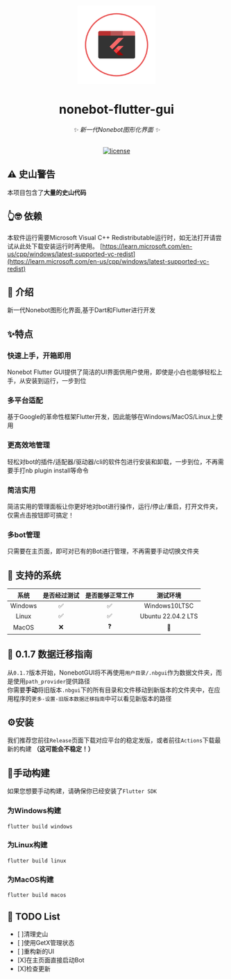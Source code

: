 <div align="center">
  <a ><img src="lib/assets/logo.png" width="180" height="180" alt="NonebotGUI_Logo"></a>
  <br>
<div align="center">

# nonebot-flutter-gui
</div>

_✨ 新一代Nonebot图形化界面 ✨_

<br>


<a href="./LICENSE">
    <img src="https://img.shields.io/github/license/XTxiaoting14332/nonebot-flutter-gui.svg" alt="license">
</a>

</div>

## ⚠️ 史山警告

本项目包含了**大量的史山代码**

## 👆🤓 依赖
本软件运行需要Microsoft Visual C++ Redistributable运行时，如无法打开请尝试从此处下载安装运行时再使用。
[https://learn.microsoft.com/en-us/cpp/windows/latest-supported-vc-redist](https://learn.microsoft.com/en-us/cpp/windows/latest-supported-vc-redist)

## 📖 介绍

新一代Nonebot图形化界面,基于Dart和Flutter进行开发<br>

## ✨特点
### 快速上手，开箱即用
Nonebot Flutter GUI提供了简洁的UI界面供用户使用，即使是小白也能够轻松上手，从安装到运行，一步到位
<br>

### 多平台适配
基于Google的革命性框架Flutter开发，因此能够在Windows/MacOS/Linux上使用
<br>

### 更高效地管理
轻松对bot的插件/适配器/驱动器/cli的软件包进行安装和卸载，一步到位，不再需要手打nb plugin install等命令
<br>

### 简洁实用
简洁实用的管理面板让你更好地对bot进行操作，运行/停止/重启，打开文件夹，仅需点击按钮即可搞定！
<br>

### 多bot管理
只需要在主页面，即可对已有的Bot进行管理，不再需要手动切换文件夹

## 💪 支持的系统
| 系统 | 是否经过测试 | 是否能够正常工作 | 测试环境 |
|:-----:|:----:|:----:| :----: |
| Windows | ✅ | ✅ | Windows10LTSC |
| Linux | ✅ | ✅ | Ubuntu 22.04.2 LTS |
| MacOS  | ❌ | ❓ | 🤔 |


## 🚚 0.1.7 数据迁移指南
从``0.1.7``版本开始，NonebotGUI将不再使用``用户目录/.nbgui``作为数据文件夹，而是使用``path_provider``提供路径<br>
你需要**手动**将旧版本``.nbgui``下的所有目录和文件移动到新版本的文件夹中，在应用程序的``更多-设置-旧版本数据迁移指南``中可以看见新版本的路径

## ⚙️安装
我们推荐您前往``Release``页面下载对应平台的稳定发版，或者前往``Actions``下载最新的构建 **（这可能会不稳定！）**

## 🔧手动构建
如果您想要手动构建，请确保你已经安装了``Flutter SDK``<br>

### 为Windows构建
```
flutter build windows
```
### 为Linux构建
```
flutter build linux
```
### 为MacOS构建
```
flutter build macos
```

## 📑 TODO List

- [ ]清理史山
- [ ]使用GetX管理状态
- [ ]重构新的UI
- [X]在主页面直接启动Bot
- [X]检查更新
